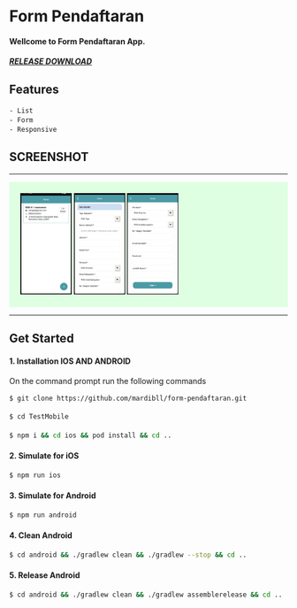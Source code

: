 # Form Pendaftaran

#### Wellcome to Form Pendaftaran App.

##### [RELEASE DOWNLOAD](https://github.com/mardibll/form-pendaftaran/releases)

## Features

```sh
- List
- Form
- Responsive
```

## SCREENSHOT

---

<div style="background-color: #DEFFE1; padding: 20px;">
    <img src="screenshot/home.png" width="20%">
    <img src="screenshot/formA.png" width="20%">
    <img src="screenshot/formB.png" width="20%">
</div>

---

## Get Started

#### 1. Installation IOS AND ANDROID

On the command prompt run the following commands

```sh
$ git clone https://github.com/mardibll/form-pendaftaran.git

$ cd TestMobile

$ npm i && cd ios && pod install && cd ..
```

#### 2. Simulate for iOS

```sh
$ npm run ios
```

#### 3. Simulate for Android

```sh
$ npm run android
```

#### 4. Clean Android

```sh
$ cd android && ./gradlew clean && ./gradlew --stop && cd ..
```

#### 5. Release Android

```sh
$ cd android && ./gradlew clean && ./gradlew assemblerelease && cd ..
```
